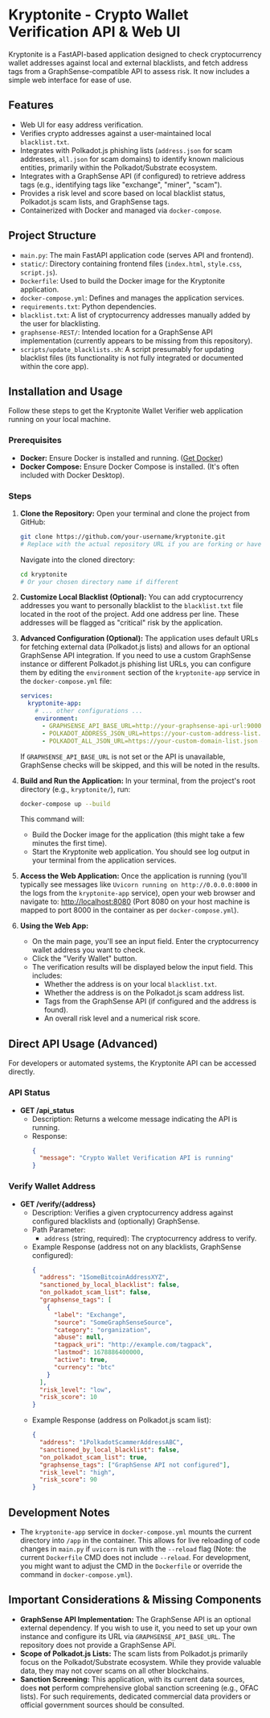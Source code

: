 # Kryptonite - Crypto Wallet Verification API & Web UI

Kryptonite is a FastAPI-based application designed to check cryptocurrency wallet addresses against local and external blacklists, and fetch address tags from a GraphSense-compatible API to assess risk. It now includes a simple web interface for ease of use.

## Features

*   Web UI for easy address verification.
*   Verifies crypto addresses against a user-maintained local `blacklist.txt`.
*   Integrates with Polkadot.js phishing lists (`address.json` for scam addresses, `all.json` for scam domains) to identify known malicious entities, primarily within the Polkadot/Substrate ecosystem.
*   Integrates with a GraphSense API (if configured) to retrieve address tags (e.g., identifying tags like "exchange", "miner", "scam").
*   Provides a risk level and score based on local blacklist status, Polkadot.js scam lists, and GraphSense tags.
*   Containerized with Docker and managed via `docker-compose`.

## Project Structure

*   `main.py`: The main FastAPI application code (serves API and frontend).
*   `static/`: Directory containing frontend files (`index.html`, `style.css`, `script.js`).
*   `Dockerfile`: Used to build the Docker image for the Kryptonite application.
*   `docker-compose.yml`: Defines and manages the application services.
*   `requirements.txt`: Python dependencies.
*   `blacklist.txt`: A list of cryptocurrency addresses manually added by the user for blacklisting.
*   `graphsense-REST/`: Intended location for a GraphSense API implementation (currently appears to be missing from this repository).
*   `scripts/update_blacklists.sh`: A script presumably for updating blacklist files (its functionality is not fully integrated or documented within the core app).

## Installation and Usage

Follow these steps to get the Kryptonite Wallet Verifier web application running on your local machine.

### Prerequisites

*   **Docker:** Ensure Docker is installed and running. ([Get Docker](https://docs.docker.com/get-docker/))
*   **Docker Compose:** Ensure Docker Compose is installed. (It's often included with Docker Desktop).

### Steps

1.  **Clone the Repository:**
    Open your terminal and clone the project from GitHub:
    ```bash
    git clone https://github.com/your-username/kryptonite.git 
    # Replace with the actual repository URL if you are forking or have a specific source
    ```
    Navigate into the cloned directory:
    ```bash
    cd kryptonite 
    # Or your chosen directory name if different
    ```

2.  **Customize Local Blacklist (Optional):**
    You can add cryptocurrency addresses you want to personally blacklist to the `blacklist.txt` file located in the root of the project. Add one address per line. These addresses will be flagged as "critical" risk by the application.

3.  **Advanced Configuration (Optional):**
    The application uses default URLs for fetching external data (Polkadot.js lists) and allows for an optional GraphSense API integration. If you need to use a custom GraphSense instance or different Polkadot.js phishing list URLs, you can configure them by editing the `environment` section of the `kryptonite-app` service in the `docker-compose.yml` file:
    ```yaml
    services:
      kryptonite-app:
        # ... other configurations ...
        environment:
          - GRAPHSENSE_API_BASE_URL=http://your-graphsense-api-url:9000 # Example for GraphSense
          - POLKADOT_ADDRESS_JSON_URL=https://your-custom-address-list.json # Example for Polkadot addresses
          - POLKADOT_ALL_JSON_URL=https://your-custom-domain-list.json # Example for Polkadot domains
    ```
    If `GRAPHSENSE_API_BASE_URL` is not set or the API is unavailable, GraphSense checks will be skipped, and this will be noted in the results.

4.  **Build and Run the Application:**
    In your terminal, from the project's root directory (e.g., `kryptonite/`), run:
    ```bash
    docker-compose up --build
    ```
    This command will:
    *   Build the Docker image for the application (this might take a few minutes the first time).
    *   Start the Kryptonite web application.
    You should see log output in your terminal from the application services.

5.  **Access the Web Application:**
    Once the application is running (you'll typically see messages like `Uvicorn running on http://0.0.0.0:8000` in the logs from the `kryptonite-app` service), open your web browser and navigate to:
    [http://localhost:8080](http://localhost:8080) 
    (Port 8080 on your host machine is mapped to port 8000 in the container as per `docker-compose.yml`).

6.  **Using the Web App:**
    *   On the main page, you'll see an input field. Enter the cryptocurrency wallet address you want to check.
    *   Click the "Verify Wallet" button.
    *   The verification results will be displayed below the input field. This includes:
        *   Whether the address is on your local `blacklist.txt`.
        *   Whether the address is on the Polkadot.js scam address list.
        *   Tags from the GraphSense API (if configured and the address is found).
        *   An overall risk level and a numerical risk score.

## Direct API Usage (Advanced)

For developers or automated systems, the Kryptonite API can be accessed directly.

### API Status

*   **GET /api_status**
    *   Description: Returns a welcome message indicating the API is running.
    *   Response:
        ```json
        {
          "message": "Crypto Wallet Verification API is running"
        }
        ```

### Verify Wallet Address

*   **GET /verify/{address}**
    *   Description: Verifies a given cryptocurrency address against configured blacklists and (optionally) GraphSense.
    *   Path Parameter:
        *   `address` (string, required): The cryptocurrency address to verify.
    *   Example Response (address not on any blacklists, GraphSense configured):
        ```json
        {
          "address": "1SomeBitcoinAddressXYZ",
          "sanctioned_by_local_blacklist": false,
          "on_polkadot_scam_list": false,
          "graphsense_tags": [
            {
              "label": "Exchange",
              "source": "SomeGraphSenseSource",
              "category": "organization",
              "abuse": null,
              "tagpack_uri": "http://example.com/tagpack",
              "lastmod": 1678886400000,
              "active": true,
              "currency": "btc"
            }
          ],
          "risk_level": "low", 
          "risk_score": 10     
        }
        ```
    *   Example Response (address on Polkadot.js scam list):
        ```json
        {
          "address": "1PolkadotScammerAddressABC",
          "sanctioned_by_local_blacklist": false,
          "on_polkadot_scam_list": true,
          "graphsense_tags": ["GraphSense API not configured"], 
          "risk_level": "high", 
          "risk_score": 90
        }
        ```

## Development Notes

*   The `kryptonite-app` service in `docker-compose.yml` mounts the current directory into `/app` in the container. This allows for live reloading of code changes in `main.py` if `uvicorn` is run with the `--reload` flag (Note: the current `Dockerfile` CMD does not include `--reload`. For development, you might want to adjust the CMD in the `Dockerfile` or override the command in `docker-compose.yml`).

## Important Considerations & Missing Components

*   **GraphSense API Implementation:** The GraphSense API is an optional external dependency. If you wish to use it, you need to set up your own instance and configure its URL via `GRAPHSENSE_API_BASE_URL`. The repository does not provide a GraphSense API.
*   **Scope of Polkadot.js Lists:** The scam lists from Polkadot.js primarily focus on the Polkadot/Substrate ecosystem. While they provide valuable data, they may not cover scams on all other blockchains.
*   **Sanction Screening:** This application, with its current data sources, does **not** perform comprehensive global sanction screening (e.g., OFAC lists). For such requirements, dedicated commercial data providers or official government sources should be consulted.
